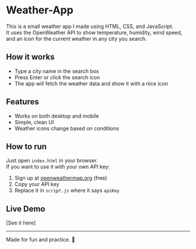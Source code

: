 # Weather-App

This is a small weather app I made using HTML, CSS, and JavaScript.  
It uses the OpenWeather API to show temperature, humidity, wind speed, and an icon for the current weather in any city you search.

## How it works
- Type a city name in the search box
- Press Enter or click the search icon
- The app will fetch the weather data and show it with a nice icon

## Features
- Works on both desktop and mobile
- Simple, clean UI
- Weather icons change based on conditions

## How to run
Just open `index.html` in your browser.  
If you want to use it with your own API key:
1. Sign up at [openweathermap.org](https://openweathermap.org/) (free)
2. Copy your API key
3. Replace it in `script.js` where it says `apiKey`

## Live Demo
[See it here] 

---

Made for fun and practice. 🙂

